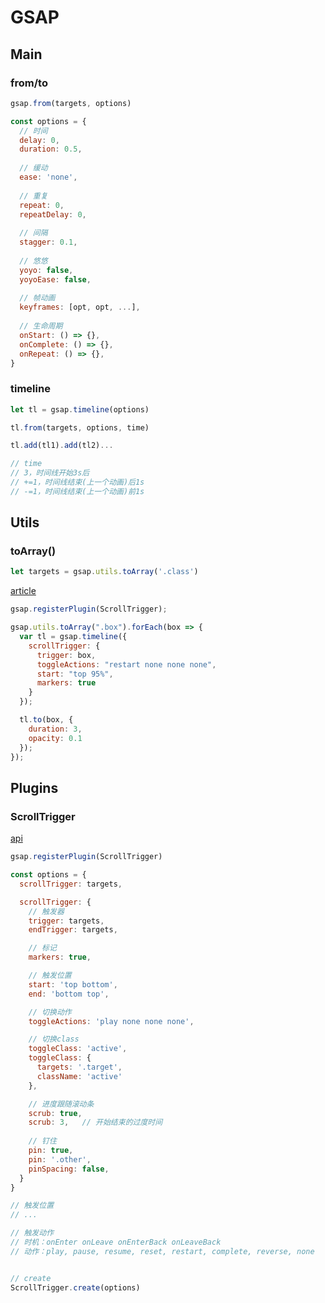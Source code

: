 # GSAP

## Main

### from/to

```js
gsap.from(targets, options)

const options = {
  // 时间
  delay: 0,
  duration: 0.5,
  
  // 缓动
  ease: 'none',
  
  // 重复
  repeat: 0,
  repeatDelay: 0,
  
  // 间隔
  stagger: 0.1,
  
  // 悠悠
  yoyo: false,
  yoyoEase: false,
  
  // 帧动画
  keyframes: [opt, opt, ...],
  
  // 生命周期
  onStart: () => {},
  onComplete: () => {},
  onRepeat: () => {},
}
```



### timeline

```js
let tl = gsap.timeline(options)

tl.from(targets, options, time)

tl.add(tl1).add(tl2)...

// time
// 3，时间线开始3s后
// +=1，时间线结束(上一个动画)后1s
// -=1，时间线结束(上一个动画)前1s
```



## Utils

### toArray()

```js
let targets = gsap.utils.toArray('.class')
```

[article](https://css-tricks.com/tips-for-writing-animation-code-efficiently/)


```js
gsap.registerPlugin(ScrollTrigger);

gsap.utils.toArray(".box").forEach(box => {
  var tl = gsap.timeline({
    scrollTrigger: {
      trigger: box,
      toggleActions: "restart none none none",
      start: "top 95%",
      markers: true
    }
  });

  tl.to(box, {
    duration: 3,
    opacity: 0.1
  });
});
```





## Plugins

### ScrollTrigger

[api](https://greensock.com/docs/v3/Plugins/ScrollTrigger)

```js
gsap.registerPlugin(ScrollTrigger)
```



```js
const options = {
  scrollTrigger: targets,

  scrollTrigger: {
    // 触发器
    trigger: targets,
    endTrigger: targets,

    // 标记
    markers: true,

    // 触发位置
    start: 'top bottom',
    end: 'bottom top',

    // 切换动作
    toggleActions: 'play none none none',

    // 切换class
    toggleClass: 'active',
    toggleClass: {
      targets: '.target',
      className: 'active'
    },

    // 进度跟随滚动条
    scrub: true,
    scrub: 3,	// 开始结束的过度时间
    
    // 钉住
    pin: true,
    pin: '.other',
    pinSpacing: false,
  }
}

// 触发位置
// ...

// 触发动作
// 时机：onEnter onLeave onEnterBack onLeaveBack
// 动作：play, pause, resume, reset, restart, complete, reverse, none


// create
ScrollTrigger.create(options)
```



